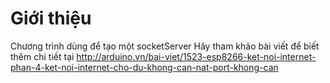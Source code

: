 # Giới thiệu

Chương trình dùng để tạo một socketServer
Hãy tham khảo bài viết để biết thêm chi tiết tại http://arduino.vn/bai-viet/1523-esp8266-ket-noi-internet-phan-4-ket-noi-internet-cho-du-khong-can-nat-port-khong-can
